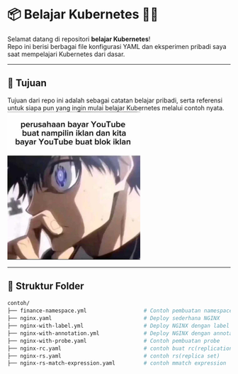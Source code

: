 # 📦 Belajar Kubernetes  🗿🗿

Selamat datang di repositori **belajar Kubernetes**!  
Repo ini berisi berbagai file konfigurasi YAML dan eksperimen pribadi saya saat mempelajari Kubernetes dari dasar.

---

## 🚀 Tujuan

Tujuan dari repo ini adalah sebagai catatan belajar pribadi, serta referensi untuk siapa pun yang ingin mulai belajar Kubernetes melalui contoh nyata.
<img src="awikwok/awikwok.jpg" alt="Awikwok" width="300"/>

---

## 📁 Struktur Folder

```bash
contoh/
├── finance-namespace.yml                  # Contoh pembuatan namespace
├── nginx.yaml                             # Deploy sederhana NGINX
├── nginx-with-label.yml                   # Deploy NGINX dengan label
├── nginx-with-annotation.yml              # Deploy NGINX dengan annotation
├── nginx-with-probe.yaml                  # Contoh pembuatan probe
├── nginx-rc.yaml                          # contoh buat rc(replication controller)
├── nginx-rs.yaml                          # contoh rs(replica set)
├── nginx-rs-match-expression.yaml         # contoh mmatch expression





